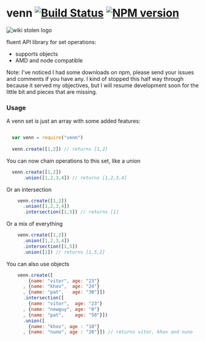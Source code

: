 # venn [![Build Status](https://travis-ci.org/bitoiu/venn.png)](https://travis-ci.org/bitoiu/venn) [![NPM version](https://badge.fury.io/js/venn.png)](http://badge.fury.io/js/venn)

![wiki stolen logo](http://upload.wikimedia.org/wikipedia/commons/9/99/Venn0001.svg)

fluent API library for set operations:
* supports objects
* AMD and node compatible

Note: I've noticed I had some downloads on npm, please send your issues and comments if you have any. I kind of stopped this half way through because it served my objectives, but I will resume development soon for the little bit and pieces that are missing.

### Usage

A venn set is just an array with some added features:

```javascript

  var venn = require("venn")
  
  venn.create([1,2]) // returns [1,2]
```

You can now chain operations to this set, like a union

```javascript
  venn.create([1,2])
      .union([1,2,3,4]) // returns [1,2,3,4]  
```

Or an intersection

```javascript
    venn.create([1,2])
      .union([1,2,3,4]) 
      .intersection([1,5]) // returns [1]
```

Or a mix of everything

```javascript
    venn.create([1,2])
      .union([1,2,3,4]) 
      .intersection([1,5])
      .union([2]) // returns [1,5,2]      
```

You can also use objects

```javascript
    venn.create([
        {name: "vitor", age: "23"}
      , {name: "khov",  age: "24"}
      , {name: "pat",   age: "30"}])
      .intersection([
        {name: "vitor",  age: "23"}
      , {name: "newguy", age: "0"}
      , {name: "pat",    age: "50"}])
      .union([
        {name: "khov", age : "10"}
      , {name: "nuno", age : "20"}]) // returns vitor, khov and nuno
```
